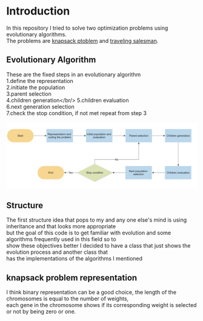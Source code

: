 # Introduction
In this repository I tried to solve two optimization problems using evolutionary algorithms.<br/>
The problems are [knapsack ptoblem](https://en.wikipedia.org/wiki/Knapsack_problem) and [traveling salesman](https://en.wikipedia.org/wiki/Travelling_salesman_problem).

## Evolutionary Algorithm
These are the fixed steps in an evolutionary algorithm<br/>
1.define the representation<br/>
2.initiate the population<br/>
3.parent selection<br/>
4.children generation</br/>
5.children evaluation<br/>
6.next generation selection<br/>
7.check the stop condition, if not met repeat from step 3<br/><br/>
![FlowChart](images/Flowchart.png)

## Structure
The first structure idea that pops to my and any one else's mind is using inheritance and that looks more appropriate<br/>
but the goal of this code is to get familiar with evolution and some algorithms frequently used in this field so to <br/>
show these objectives better I decided to have a class that just shows the evolution process and another class that<br/>
has the implementations of the algorithms I mentioned

## knapsack problem representation 
I think binary representation can be a good choice, the length of the chromosomes is equal to the number of weights,<br/>
each gene in the chromosome shows if its corresponding weight is selected or not by being zero or one.